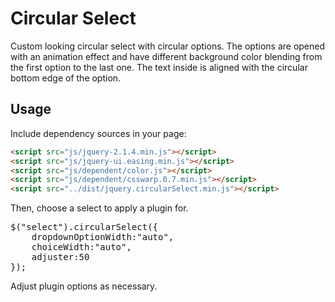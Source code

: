 <h1>Circular Select</h1>
<p>Custom looking circular select with circular options. The options are opened with an animation effect and have different background color blending from the first option to the last one. The text inside is aligned with the circular bottom edge of the option. </p> 

<h2>Usage</h2>
<p>Include dependency sources in your page: </p>

```html
<script src="js/jquery-2.1.4.min.js"></script>
<script src="js/jquery-ui.easing.min.js"></script>
<script src="js/dependent/color.js"></script>
<script src="js/dependent/csswarp.0.7.min.js"></script>
<script src="../dist/jquery.circularSelect.min.js"></script>
```

<p>Then, choose a select to apply a plugin for.</p>
<pre>
$("select").circularSelect({
	dropdownOptionWidth:"auto",
	choiceWidth:"auto",
	adjuster:50
});
</pre>
<p>Adjust plugin options as necessary.</p>
